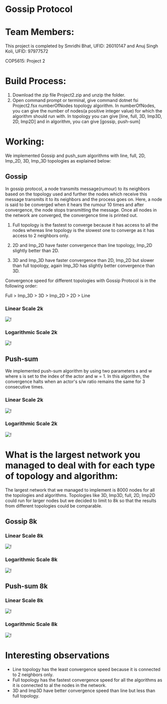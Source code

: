 # Gossip Protocol

# Team Members:
This project is completed by Smridhi Bhat, UFID: 26010147 and Anuj Singh Koli, UFID: 97977572 

COP5615: Project 2

# Build Process:

1. Download the zip file Project2.zip and unzip the folder.
2. Open command prompt or terminal, give command dotnet fsi Project2.fsx numberOfNodes topology algorithm. 
In numberOfNodes, you can give the number of nodes(a positive integer value) for which the algorithm should run with. In topology you can give [line, full, 3D, Imp3D, 2D, Imp2D] and in algorithm, you can give [gossip, push-sum]

# Working:
We implemented Gossip and push_sum algorithms with line, full, 2D, Imp_2D, 3D, Imp_3D topologies as explained below:

## Gossip
In gossip protocol, a node transmits message(rumour) to its neighbors based on the topology used and further the nodes which receive this message transmits it to its neighbors and the process goes on. Here, a node is said to be converged when it hears the rumour 10 times and after convergence, the node stops transmitting the message. Once all nodes in the network are converged, the convergence time is printed out.

1. Full topology is the fastest to converge because it has access to all the nodes whereas line topology is the slowest one to converge as it has access to 2 neighbors only. 

2. 2D and Imp_2D have faster convergence than line topology, Imp_2D slightly better than 2D.

3. 3D and Imp_3D have faster convergence than 2D, Imp_2D but slower than full topology, again Imp_3D has slightly better convergence than 3D.

Convergence speed for different topologies with Gossip Protocol is in the following order:

Full > Imp_3D > 3D > Imp_2D > 2D > Line

### Linear Scale 2k

![!](./Docs/gossip/Gossip_2K_linear.jpg)

### Logarithmic Scale 2k

![!](./Docs/gossip/Gossip_2K_logarithmic.jpg)

## Push-sum

We implemented push-sum algorithm by using two parameters s and w where s is set to the index of the actor and w = 1. In this algorithm, the convergence halts when an actor's s/w ratio remains the same for 3 consecutive times.

### Linear Scale 2k

![!](./Docs/push-sum/push_sum_2K_linear.jpg)


### Logarithmic Scale 2k

![!](./Docs/push-sum/push_sum_2k_logarithmic.jpg)

# What is the largest network you managed to deal with for each type of topology and algorithm:

The largest network that we managed to implement is 8000 nodes for all the topologies and algorithms. Topologies like 3D, Imp3D, full, 2D, Imp2D could run for larger nodes but we decided to limit to 8k so that the results from different topologies could be comparable.

## Gossip 8k

### Linear Scale 8k

![!](./Docs/gossip/Gossip_8K_linear.jpg)

### Logarithmic Scale 8k

![!](./Docs/gossip/Gossip_8K_logarithmic.jpg)

## Push-sum 8k

### Linear Scale 8k

![!](./Docs/push-sum/push_sum_8K_linear.jpg)

### Logarithmic Scale 8k

![!](./Docs/push-sum/push_sum_8k_logarithmic.jpg)


# Interesting observations

- Line topology has the least convergence speed because it is connected to 2 neighbors only.
- Full topology has the fastest convergence speed for all the algorithms as it is connected to al the nodes in the network.
- 3D and Imp3D have better convergence speed than line but less than full topology.






